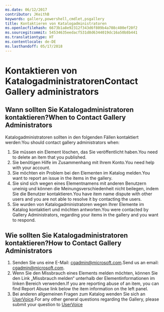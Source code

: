 ```yaml
---
ms.date: 06/12/2017
contributor: JKeithB
keywords: gallery,powershell,cmdlet,psgallery
title: Kontaktieren von Katalogadministratoren
ms.openlocfilehash: 6673b1a8e92312f343d6f809b4a708c400ef20f2
ms.sourcegitcommit: 54534635eedacf531d8d6344019dc16a50b8b441
ms.translationtype: HT
ms.contentlocale: de-DE
ms.lasthandoff: 05/17/2018
---
```

# <a name="contact-gallery-administrators"></a><span data-ttu-id="10f5f-103">Kontaktieren von Katalogadministratoren</span><span class="sxs-lookup"><span data-stu-id="10f5f-103">Contact Gallery administrators</span></span>

## <a name="when-to-contact-gallery-administrators"></a><span data-ttu-id="10f5f-104">Wann sollten Sie Katalogadministratoren kontaktieren?</span><span class="sxs-lookup"><span data-stu-id="10f5f-104">When to Contact Gallery Administrators</span></span>

<span data-ttu-id="10f5f-105">Katalogadministratoren sollten in den folgenden Fällen kontaktiert werden:</span><span class="sxs-lookup"><span data-stu-id="10f5f-105">You should contact gallery administrators when:</span></span>

1. <span data-ttu-id="10f5f-106">Sie müssen ein Element löschen, das Sie veröffentlicht haben.</span><span class="sxs-lookup"><span data-stu-id="10f5f-106">You need to delete an item that you published.</span></span>
2. <span data-ttu-id="10f5f-107">Sie benötigen Hilfe im Zusammenhang mit Ihrem Konto.</span><span class="sxs-lookup"><span data-stu-id="10f5f-107">You need help with your account.</span></span>
3. <span data-ttu-id="10f5f-108">Sie möchten ein Problem bei den Elementen im Katalog melden.</span><span class="sxs-lookup"><span data-stu-id="10f5f-108">You want to report an issue in the items in the gallery.</span></span>
4. <span data-ttu-id="10f5f-109">Sie sind sich wegen eines Elementnamens mit anderen Benutzern uneinig und können die Meinungsverschiedenheit nicht beilegen, indem Sie die Benutzer kontaktieren.</span><span class="sxs-lookup"><span data-stu-id="10f5f-109">You have item name dispute with other users and you are not able to resolve it by contacting the users.</span></span>
5. <span data-ttu-id="10f5f-110">Sie wurden von Katalogadministratoren wegen Ihrer Elemente im Katalog kontaktiert und möchten antworten.</span><span class="sxs-lookup"><span data-stu-id="10f5f-110">You were contacted by Gallery Administrators, regarding your items in the gallery and you want to respond.</span></span>

## <a name="how-to-contact-gallery-administrators"></a><span data-ttu-id="10f5f-111">Wie sollten Sie Katalogadministratoren kontaktieren?</span><span class="sxs-lookup"><span data-stu-id="10f5f-111">How to Contact Gallery Administrators</span></span>

1. <span data-ttu-id="10f5f-112">Senden Sie uns eine E-Mail: cgadmin@microsoft.com.</span><span class="sxs-lookup"><span data-stu-id="10f5f-112">Send us an email: cgadmin@microsoft.com.</span></span>
2. <span data-ttu-id="10f5f-113">Wenn Sie den Missbrauch eines Elements melden möchten, können Sie den Link „Missbrauch melden“ unterhalb der Elementinformationen im linken Bereich verwenden.</span><span class="sxs-lookup"><span data-stu-id="10f5f-113">If you are reporting abuse of an item, you can find Report Abuse link below the item information on the left panel.</span></span>
3. <span data-ttu-id="10f5f-114">Bei anderen allgemeinen Fragen zum Katalog wenden Sie sich an [UserVoice](http://windowsserver.uservoice.com/forums/301869-powershell).</span><span class="sxs-lookup"><span data-stu-id="10f5f-114">For any other general questions regarding the Gallery, please submit your question to [UserVoice](http://windowsserver.uservoice.com/forums/301869-powershell)</span></span>